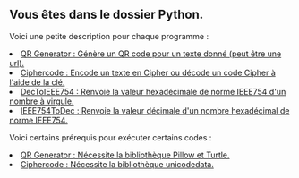 <h2>Vous êtes dans le dossier Python.</h2>
<p>Voici une petite description pour chaque programme :</p>
<u>
  <li>QR Generator : Génère un QR code pour un texte donné (peut être une url).</li>
  <li>Ciphercode : Encode un texte en Cipher ou décode un code Cipher à l'aide de la clé.</li>
  <li>DecToIEEE754 : Renvoie la valeur hexadécimale de norme IEEE754 d'un nombre à virgule.</li>
  <li>IEEE754ToDec : Renvoie la valeur décimale d'un nombre hexadécimal de norme IEEE754.</li>
</u>
<p></p>
<p>Voici certains prérequis pour exécuter certains codes :</p>
<u>
  <li>QR Generator : Nécessite la bibliothèque Pillow et Turtle.</li>
  <li>Ciphercode : Nécessite la bibliothèque unicodedata.</li>
</u>
